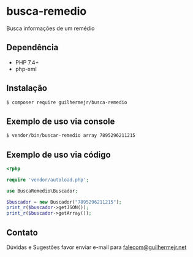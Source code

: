 # busca-remedio

Busca informações de um remédio

## Dependência

* PHP 7.4+
* php-xml

## Instalação

``` bash
$ composer require guilhermejr/busca-remedio
```

## Exemplo de uso via console

``` bash
$ vendor/bin/buscar-remedio array 7895296211215
```

## Exemplo de uso via código
```php
<?php

require 'vendor/autoload.php';

use BuscaRemedio\Buscador;

$buscador = new Buscador("7895296211215");
print_r($buscador->getJSON());
print_r($buscador->getArray());
```

## Contato
Dúvidas e Sugestões favor enviar e-mail para falecom@guilhermejr.net